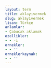 ```yaml
---
layout: term
title: aklayıvermek
slug: aklayivermek
lisan: Türkçe
anlamlar:
- Çabucak aklamak
ozellikler:
- - -i
ornekler:
- - ''
orneklerkaynak:
- - ''
---
```

